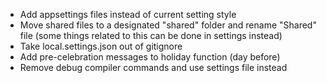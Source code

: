 - Add appsettings files instead of current setting style
- Move shared files to a designated "shared" folder and rename "Shared" file (some things related to this can be done in settings instead)
- Take local.settings.json out of gitignore
- Add pre-celebration messages to holiday function (day before)
- Remove debug compiler commands and use settings file instead